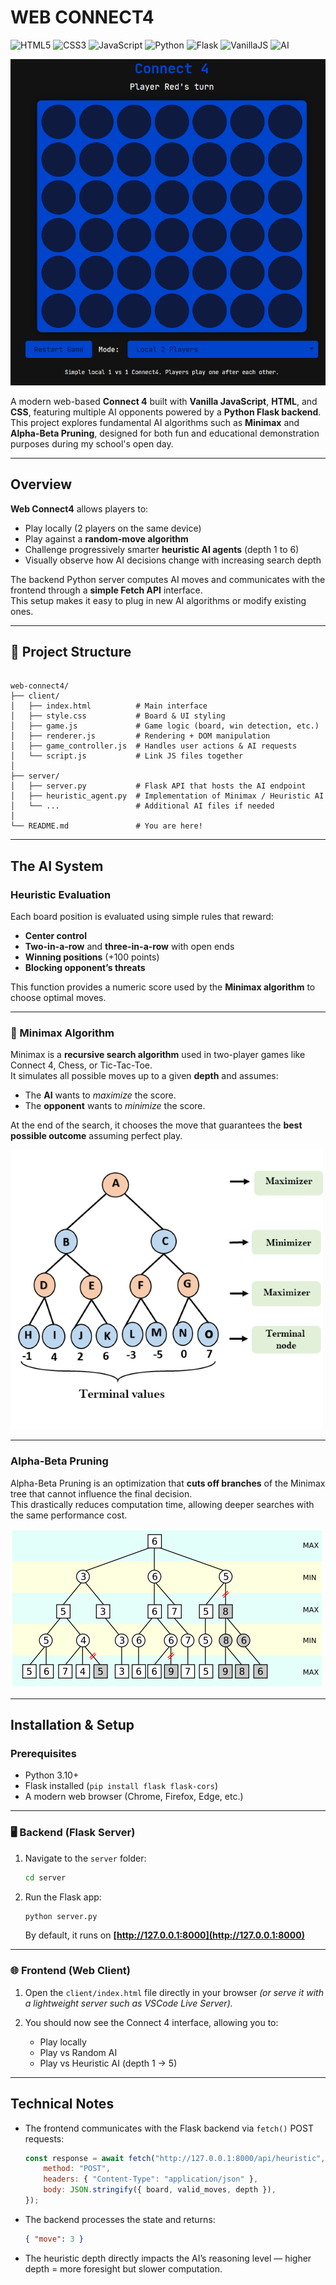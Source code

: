 # WEB CONNECT4

![HTML5](https://img.shields.io/badge/HTML5-E34F26?style=for-the-badge&logo=html5&logoColor=white)
![CSS3](https://img.shields.io/badge/CSS3-1572B6?style=for-the-badge&logo=css3&logoColor=white)
![JavaScript](https://img.shields.io/badge/JavaScript-F7DF1E?style=for-the-badge&logo=javascript&logoColor=black)
![Python](https://img.shields.io/badge/Python-3776AB?style=for-the-badge&logo=python&logoColor=white)
![Flask](https://img.shields.io/badge/Flask-000000?style=for-the-badge&logo=flask&logoColor=white)
![VanillaJS](https://img.shields.io/badge/Vanilla_JS-F0DB4F?style=for-the-badge&logo=javascript&logoColor=323330)
![AI](https://img.shields.io/badge/AI-Minimax-blueviolet?style=for-the-badge&logo=OpenAI&logoColor=white)

![board](images/board.png)

A modern web-based **Connect 4** built with **Vanilla JavaScript**, **HTML**, and **CSS**, featuring multiple AI opponents powered by a **Python Flask backend**.  
This project explores fundamental AI algorithms such as **Minimax** and **Alpha-Beta Pruning**, designed for both fun and educational demonstration purposes during my school's open day.

---

## Overview

**Web Connect4** allows players to:

- Play locally (2 players on the same device)
- Play against a **random-move algorithm**
- Challenge progressively smarter **heuristic AI agents** (depth 1 to 6)
- Visually observe how AI decisions change with increasing search depth

The backend Python server computes AI moves and communicates with the frontend through a **simple Fetch API** interface.  
This setup makes it easy to plug in new AI algorithms or modify existing ones.

---

## 🧩 Project Structure

```

web-connect4/
├── client/
│   ├── index.html          # Main interface
│   ├── style.css           # Board & UI styling
│   ├── game.js             # Game logic (board, win detection, etc.)
│   ├── renderer.js         # Rendering + DOM manipulation
│   ├── game_controller.js  # Handles user actions & AI requests
│   └── script.js           # Link JS files together
│
├── server/
│   ├── server.py           # Flask API that hosts the AI endpoint
│   ├── heuristic_agent.py  # Implementation of Minimax / Heuristic AI
│   └── ...                 # Additional AI files if needed
│
└── README.md               # You are here!

```

---

## The AI System

### Heuristic Evaluation

Each board position is evaluated using simple rules that reward:

- **Center control**
- **Two-in-a-row** and **three-in-a-row** with open ends
- **Winning positions** (+100 points)
- **Blocking opponent’s threats**

This function provides a numeric score used by the **Minimax algorithm** to choose optimal moves.

---

### 🧮 Minimax Algorithm

Minimax is a **recursive search algorithm** used in two-player games like Connect 4, Chess, or Tic-Tac-Toe.  
It simulates all possible moves up to a given **depth** and assumes:

- The **AI** wants to *maximize* the score.
- The **opponent** wants to *minimize* the score.

At the end of the search, it chooses the move that guarantees the **best possible outcome** assuming perfect play.

![minimax](images/minimax.png)

---

### Alpha-Beta Pruning

Alpha-Beta Pruning is an optimization that **cuts off branches** of the Minimax tree that cannot influence the final decision.  
This drastically reduces computation time, allowing deeper searches with the same performance cost.

![minimax alpha beta pruning](images/minimax_alpha_beta_pruning.png)

---

## Installation & Setup

### Prerequisites

- Python 3.10+
- Flask installed (`pip install flask flask-cors`)
- A modern web browser (Chrome, Firefox, Edge, etc.)

---

### 🖥️ Backend (Flask Server)

1. Navigate to the `server` folder:

    ```bash
    cd server
    ```

2. Run the Flask app:

   ```bash
   python server.py
   ```

   By default, it runs on **[http://127.0.0.1:8000](http://127.0.0.1:8000)**

---

### 🌐 Frontend (Web Client)

1. Open the `client/index.html` file directly in your browser
   *(or serve it with a lightweight server such as VSCode Live Server).*

2. You should now see the Connect 4 interface, allowing you to:

   * Play locally
   * Play vs Random AI
   * Play vs Heuristic AI (depth 1 → 5)

---

## Technical Notes

* The frontend communicates with the Flask backend via `fetch()` POST requests:

  ```js
  const response = await fetch("http://127.0.0.1:8000/api/heuristic", {
      method: "POST",
      headers: { "Content-Type": "application/json" },
      body: JSON.stringify({ board, valid_moves, depth }),
  });
  ```

* The backend processes the state and returns:

  ```json
  { "move": 3 }
  ```

* The heuristic depth directly impacts the AI’s reasoning level — higher depth = more foresight but slower computation.
